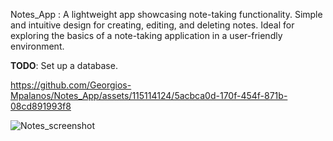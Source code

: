 Notes_App : A lightweight app showcasing note-taking functionality. Simple and intuitive design for creating, editing, and deleting notes. Ideal for exploring the basics of a note-taking application in a user-friendly environment.

<b>TODO</b>: Set up a database.


https://github.com/Georgios-Mpalanos/Notes_App/assets/115114124/5acbca0d-170f-454f-871b-08cd891993f8



![Notes_screenshot](https://github.com/Georgios-Mpalanos/Notes_App/assets/115114124/333491ee-0c23-4caa-803c-a0d1d60e040b)
